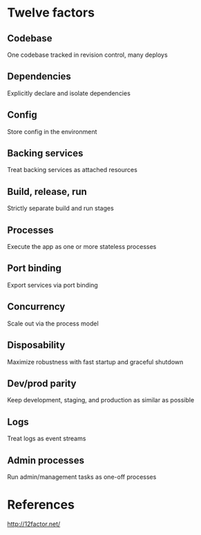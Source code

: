 # Twelve factors

## Codebase
One codebase tracked in revision control, many deploys

## Dependencies
Explicitly declare and isolate dependencies

## Config
Store config in the environment

## Backing services
Treat backing services as attached resources

## Build, release, run
Strictly separate build and run stages

## Processes
Execute the app as one or more stateless processes

## Port binding
Export services via port binding

## Concurrency
Scale out via the process model

## Disposability
Maximize robustness with fast startup and graceful shutdown

## Dev/prod parity
Keep development, staging, and production as similar as possible

## Logs
Treat logs as event streams

## Admin processes
Run admin/management tasks as one-off processes

# References

http://12factor.net/
